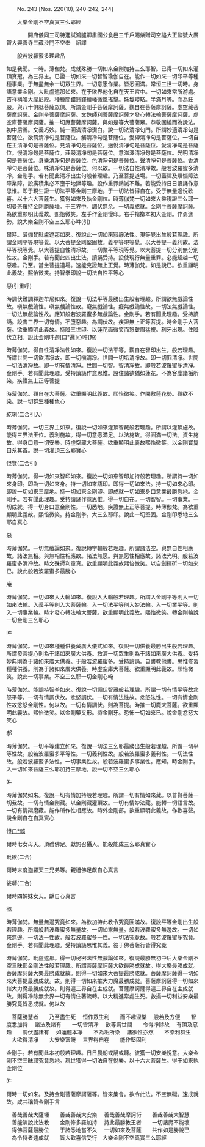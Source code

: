 ﻿　　No. 243 [Nos. 220(10), 240-242, 244]

　　大樂金剛不空真實三么耶經

　　　　開府儀同三司特進試鴻臚卿肅國公食邑三千戶賜紫贈司空謚大正監號大廣智大興善寺三藏沙門不空奉　詔譯


　　般若波羅蜜多理趣品

如是我聞。一時。薄伽梵。成就殊勝一切如來金剛加持三么耶智。已得一切如來灌頂寶冠。為三界主。已證一切如來一切智智瑜伽自在。能作一切如來一切印平等種種事業。于無盡無余一切眾生界。一切意愿作業。皆悉圓滿。常恒三世一切時。身語意業金剛。大毗盧遮那如來。在于欲界他化自在天王宮中。一切如來常所游處。吉祥稱嘆大摩尼殿。種種間錯鈴鐸繒幡微風搖擊。珠鬘瓔珞。半滿月等。而為莊嚴。與八十俱胝菩薩眾俱。所謂金剛手菩薩摩訶薩。觀自在菩薩摩訶薩。虛空藏菩薩摩訶薩。金剛拳菩薩摩訶薩。文殊師利菩薩摩訶薩才發心轉法輪菩薩摩訶薩。虛空庫菩薩摩訶薩。摧一切魔菩薩摩訶薩。與如是等大菩薩眾。恭敬圍繞而為說法。初中后善。文義巧妙。純一圓滿清凈潔白。說一切法清凈句門。所謂妙適清凈句是菩薩位。欲箭清凈句是菩薩位。觸清凈句是菩薩位。愛縛清凈句是菩薩位。一切自在主清凈句是菩薩位。見清凈句是菩薩位。適悅清凈句是菩薩位。愛清凈句是菩薩位。慢清凈句是菩薩位。莊嚴清凈句是菩薩位。意滋澤清凈句是菩薩位。光明清凈句是菩薩位。身樂清凈句是菩薩位。色清凈句是菩薩位。聲清凈句是菩薩位。香清凈句是菩薩位。味清凈句是菩薩位。何以故。一切法自性清凈故。般若波羅蜜多清凈。金剛手。若有聞此清凈出生句般若理趣。乃至菩提道場。一切蓋障及煩惱障法障業障。設廣積集必不墮于地獄等趣。設作重罪銷滅不難。若能受持日日讀誦作意思惟。即于現生證一切法平等金剛三摩地。于一切法皆得自在。受于無量適悅歡喜。以十六大菩薩生。獲得如來及執金剛位。時薄伽梵一切如來大乘現證三么耶一切曼荼羅持金剛勝薩埵。于三界中。調伏無余。一切義成就。金剛手菩薩摩訶薩。為欲重顯明此義故。熙怡微笑。左手作金剛慢印。右手搊擲本初大金剛。作勇進勢。說大樂金剛不空三么耶心吽(引)

爾時。薄伽梵毗盧遮那如來。復說此一切如來寂靜法性。現等覺出生般若理趣。所謂金剛平等現等覺。以大菩提金剛堅固故。義平等現等覺。以大菩提一義利故。法平等現等覺。以大菩提自性清凈故。一切業平等現等覺。以大菩提一切分別無分別性故。金剛手。若有聞此四出生法。讀誦受持。設使現行無量重罪。必能超越一切惡趣。乃至。當坐菩提道場。速能克證無上正覺。時薄伽梵。如是說已。欲重顯明此義故。熙怡微笑。持智拳印說一切法自性平等心

惡(引重呼)

時調伏難調釋迦牟尼如來。復說一切法平等最勝出生般若理趣。所謂欲無戲論性故。嗔無戲論性。嗔無戲論性故。癡無戲論性。癡無戲論性故。一切法無戲論性。一切法無戲論性故。應知般若波羅蜜多無戲論性。金剛手。若有聞此理趣。受持讀誦。設害三界一切有情。不墮惡趣。為調伏故。疾證無上正等菩提。時金剛手大菩薩。欲重顯明此義故。持降三世印。以蓮花面微笑而怒顰眉猛視。利牙出現。住降伏立相。說此金剛吽迦[口*邏]心吽(短)

時薄伽梵。得自性清凈法性如來。復說一切法平等。觀自在智印出生。般若理趣。所謂世間一切欲清凈故。即一切嗔清凈。世間一切垢清凈故。即一切罪清凈。世間一切法清凈故。即一切有情清凈。世間一切智。智清凈故。即般若波羅蜜多清凈。金剛手。若有聞此理趣。受持讀誦作意思惟。設住諸欲猶如蓮花。不為客塵諸垢所染。疾證無上正等菩提

時薄伽梵。觀自在大菩薩。欲重顯明此義故。熙怡微笑。作開敷蓮花勢。觀欲不染。說一切群生種種色心

紇唎(二合引入)

時薄伽梵。一切三界主如來。復說一切如來灌頂智藏般若理趣。所謂以灌頂施故。能得三界法王位。義利施故。得一切意愿滿足。以法施故。得圓滿一切法。資生施故。得身口意一切安樂。時虛空藏大菩薩。欲重顯明此義故熙怡微笑。以金剛寶鬘自系其首。說一切灌頂三么耶寶心

怛覽(二合引)

時薄伽梵。得一切如來智印如來。復說一切如來智印加持般若理趣。所謂持一切如來身印。即為一切如來身。持一切如來語印。即得一切如來法。持一切如來心印。即證一切如來三摩地。持一切如來金剛印。即成就一切如來身口意業最勝悉地。金剛手。若有聞此理趣。受持讀誦作意思惟。得一切自在。一切智智。一切事業。一切成就。得一切身口意金剛性。一切悉地。疾證無上正等菩提。時薄伽梵。為欲重顯明此義故。熙怡微笑。持金剛拳。大三么耶印。說此一切堅固。金剛印悉地三么耶自真心

惡

時薄伽梵。一切無戲論如來。復說轉字輪般若理趣。所謂諸法空。與無自性相應故。諸法無相。與無相性相應故。諸法無愿。與無愿性相應故。諸法光明。般若波羅蜜多清凈故。時文殊師利童真。欲重顯明此義故熙怡微笑。以自劍揮斫一切如來已。說此般若波羅蜜多最勝心

庵

時薄伽梵。一切如來入大輪如來。復說入大輪般若理趣。所謂入金剛平等則入一切如來法輪。入義平等則入大菩薩輪。入一切法平等則入妙法輪。入一切業平等。則入一切事業輪。時才發心轉法輪大菩薩。欲重顯明此義故。熙怡微笑。轉金剛輪說一切金剛三么耶心

吽

時薄伽梵。一切如來種種供養藏廣大儀式如來。復說一切供養最勝出生般若理趣。所謂發菩提心則為于諸如來廣大供養。救濟一切眾生則為于諸如來廣大供養。受持妙典則為于諸如來廣大供養。于般若波羅蜜多。受持讀誦。自書教他書。思惟修習種種供養。則為于諸如來廣大供養。時虛空庫大菩薩。欲重顯明此義故。熙怡微笑。說此一切事業。不空三么耶一切金剛心唵

時薄伽梵。能調持智拳如來。復說一切調伏智藏般若理趣。所謂一切有情平等故忿怒平等。一切有情調伏故。忿怒調伏。一切有情法性故。忿怒法性。一切有情金剛性故忿怒金剛性。何以故。一切有情調伏。則為菩提。時摧一切魔大菩薩。欲重顯明此義故。熙怡微笑。以金剛藥叉形。持金剛牙。恐怖一切如來已。說金剛忿怒大笑心

郝

時薄伽梵。一切平等建立如來。復說一切法三么耶最勝出生般若理趣。所謂一切平等性故。般若波羅蜜多平等性。一切義利性故。般若波羅蜜多義利性。一切法性故。般若波羅蜜多法性。一切事業性故。般若波羅蜜多事業性。應知。時金剛手。入一切如來菩薩三么耶加持三摩地。說一切不空三么耶心

吽

時薄伽梵如來。復說一切有情加持般若理趣。所謂一切有情如來藏。以普賢菩薩一切我故。一切有情金剛藏。以金剛藏灌頂故。一切有情妙法藏。能轉一切語言故。一切有情羯磨藏。能作所作性相應故。時外金剛部。欲重顯明此義故。作歡喜聲。說金剛自在自真實心

怛[口*賴](二合)

爾時七女母天。頂禮佛足。獻鉤召攝入。能殺能成三么耶真實心

毗欲(二合)

爾時末度迦羅天三兄弟等。親禮佛足獻自心真言

娑嚩(二合)

爾時四姊妹女天。獻自心真言

谽

時薄伽梵。無量無邊究竟如來。為欲加持此教令究竟圓滿故。復說平等金剛出生般若理趣。所謂般若波羅蜜多無量故。一切如來無量。般若波羅蜜多無邊故。一切如來無邊。一切法一性故。般若波羅蜜多一性。一切法究竟故。般若波羅蜜多究竟。金剛手。若有聞此理趣。受持讀誦思惟其義。彼于佛菩薩行皆得究竟

時薄伽梵。毗盧遮那。得一切秘密法性無戲論如來。復說最勝無初中后大樂金剛不空三昧耶金剛法性般若理趣。所謂菩薩摩訶薩大欲最勝成就故。得大樂最勝成就。菩薩摩訶薩大樂最勝成就故。則得一切如來大菩提最勝成就。菩薩摩訶薩得一切如來大菩提最勝成就。故。則得一切如來摧大力魔最勝成就。菩薩摩訶薩得一切如來摧大力魔最勝成就故。則得遍三界自在主成就。菩薩摩訶薩得遍三界自在主成就故。則得凈除無余界一切有情住著流轉。以大精進常處生死。救攝一切利益安樂最勝究竟皆悉成就。何以故


　菩薩勝慧者　　乃至盡生死
　恒作眾生利　　而不趣涅槃
　般若及方便　　智度悉加持
　諸法及諸有　　一切皆清凈
　欲等調世間　　令得凈除故
　有頂及惡趣　　調伏盡諸有
　如蓮體本凈　　不為垢所染
　諸欲性亦然　　不染利群生
　大欲得清凈　　大安樂富饒
　三界得自在　　能作堅固利　

金剛手。若有聞此本初般若理趣。日日晨朝或誦或聽。彼獲一切安樂悅意。大樂金剛不空三昧耶究竟悉地。現世獲得一切法自在悅樂。以十六大菩薩生。得于如來執金剛位

吽

爾時一切如來。及持金剛菩薩摩訶薩等。皆來集會。欲令此法。不空無礙。速成就故。咸共稱贊金剛手言


　善哉善哉大薩埵　　善哉善哉大安樂
　善哉善哉摩訶衍　　善哉善哉大智慧
　善能演說此法教　　金剛修多羅加持
　持此最勝教王者　　一切諸魔不能壞
　得佛菩薩最勝位　　于諸悉地當不久
　一切如來及菩薩　　共作如是勝說已
　為令持者速成就　　皆大歡喜信受行　大樂金剛不空真實三么耶經
